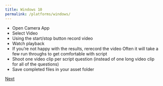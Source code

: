 ```yaml
---
title: Windows 10
permalink: /platforms/windows/
---
```


* Open Camera App
* Select Video
* Using the start/stop button record video
* Watch playback
* If you’re not happy with the results, rerecord the video
  Often it will take a few run throughs to get comfortable with script
* Shoot one video clip per script question (instead of one long video clip for all of the questions)
* Save completed files in your asset folder



[Next](/storytelling/videos/music/)